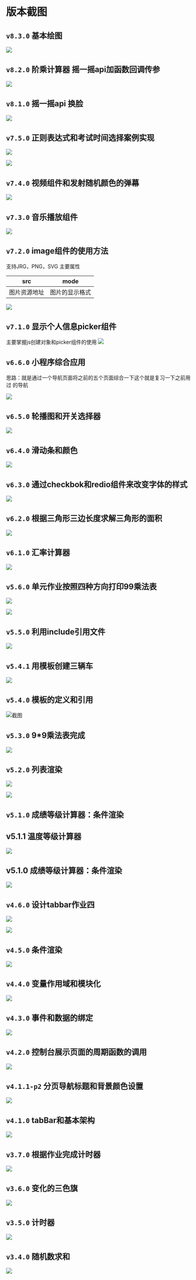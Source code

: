 # 版本截图

## `v8.3.0` 基本绘图

![](img/2020-05-11-11-14-38.png)

## `v8.2.0` 阶乘计算器 摇一摇api加函数回调传参

![](img/2020-04-21-17-43-16.png)

## `v8.1.0` 摇一摇api 换脸

![](img/2020-04-21-14-46-39.png)

## `v7.5.0` 正则表达式和考试时间选择案例实现

![](img/2020-04-21-13-34-42.png)

![](img/2020-04-21-13-35-09.png)

## `v7.4.0` 视频组件和发射随机颜色的弹幕

![](img/2020-04-21-05-13-44.png)

## `v7.3.0` 音乐播放组件

![](img/2020-04-21-04-24-56.png)

## `v7.2.0` image组件的使用方法
支持JRG，PNG，SVG
主要属性

| src | mode |
| - | - |
| 图片资源地址 | 图片的显示格式 |

![](img/2020-04-08-00-08-54.png)

## `v7.1.0` 显示个人信息picker组件

主要掌握js创建对象和picker组件的使用
![](img/2020-04-07-22-26-39.png)

## `v6.6.0` 小程序综合应用

思路：就是通过一个导航页面将之前的五个页面综合一下这个就是复习一下之前用过
的导航

![](img/2020-04-07-18-34-32.png)

## `v6.5.0` 轮播图和开关选择器

![](img/2020-03-17-23-43-29.png)

##  `v6.4.0` 滑动条和颜色

![](img/2020-03-17-21-35-18.png)

## `v6.3.0` 通过checkbok和redio组件来改变字体的样式

![](img/2020-03-17-20-57-26.png)


## `v6.2.0` 根据三角形三边长度求解三角形的面积

![](img/2020-03-17-20-22-58.png)

## `v6.1.0` 汇率计算器

![](img/2020-03-17-19-37-14.png)

## `v5.6.0` 单元作业按照四种方向打印99乘法表

![](img/2020-03-17-16-06-24.png)

![](img/2020-03-17-16-06-36.png)

## `v5.5.0` 利用include引用文件

![](img/2020-03-15-22-15-01.png)


## `v5.4.1` 用模板创建三辆车

![](img/2020-03-31-14-15-57.png)


## `v5.4.0` 模板的定义和引用


![截图](img/2020-03-15-21-59-50.png)


## `v5.3.0` 9*9乘法表完成

![](img/2020-03-15-21-40-11.png)

## `v5.2.0` 列表渲染

![](img/2020-03-15-21-25-57.png)

![](img/2020-03-15-21-26-22.png)

## `v5.1.0` 成绩等级计算器：条件渲染

## v5.1.1 温度等级计算器

![](img/2020-03-31-13-52-44.png)

## v5.1.0 成绩等级计算器：条件渲染


![](img/2020-03-15-18-12-09.png)

## `v4.6.0` 设计tabbar作业四

![](img/2020-03-11-01-31-07.png)

![](img/2020-03-11-01-31-33.png)

## `v4.5.0` 条件渲染

![](img/2020-03-11-00-37-49.png)

## `v4.4.0` 变量作用域和模块化

![](img/2020-03-11-00-14-18.png)

## `v4.3.0` 事件和数据的绑定

![](img/2020-03-10-23-43-56.png)

## `v4.2.0` 控制台展示页面的周期函数的调用

![](img/2020-03-10-21-53-58.png)

## `v4.1.1-p2` 分页导航标题和背景颜色设置

![](img/2020-03-10-16-16-20.png)

## `v4.1.0` tabBar和基本架构

![](img/2020-03-10-16-04-17.png)

## `v3.7.0` 根据作业完成计时器

![](img/2020-03-10-22-06-46.png)

## `v3.6.0` 变化的三色旗

![](img/2020-03-10-04-17-44.png)

## `v3.5.0` 计时器

![](img/2020-03-10-03-45-28.png)

## `v3.4.0` 随机数求和

![](img/2020-03-09-14-17-46.png)
